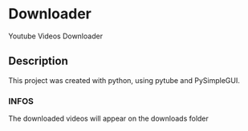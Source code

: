 # Downloader
Youtube Videos Downloader

## Description
This project was created with python, using pytube and PySimpleGUI.

### INFOS
The downloaded videos will appear on the downloads folder
